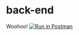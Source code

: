 # back-end

Woohoo! 
[![Run in Postman](https://run.pstmn.io/button.svg)](https://app.getpostman.com/run-collection/d5008df48f32e494d814)
